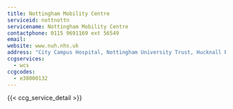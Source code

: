 ```yaml
---
title: Nottingham Mobility Centre
serviceid: nottnottn
servicename: Nottingham Mobility Centre
contactphone: 0115 9691169 ext 56549
email:
website: www.nuh.nhs.uk
address: "City Campus Hospital, Nottingham University Trust, Hucknall Road, Nottingham  Nottinghamshire  NG5 1PJ"
ccgservices:
  - wcs
ccgcodes:
  - e38000132
---
```


{{< ccg_service_detail >}}
